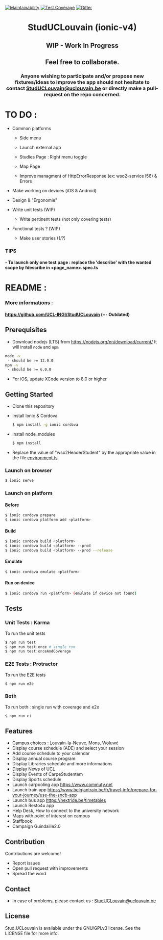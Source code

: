 [![Maintainability](https://api.codeclimate.com/v1/badges/b3a272ba9c2f4de6ed09/maintainability)](https://codeclimate.com/github/BenJneB/StudUCLouvain_ionic-v4/maintainability)
[![Test Coverage](https://api.codeclimate.com/v1/badges/b3a272ba9c2f4de6ed09/test_coverage)](https://codeclimate.com/github/BenJneB/StudUCLouvain_ionic-v4/test_coverage)
[![Gitter](https://badges.gitter.im/StudUCLouvain_ionic-v4/community.svg)](https://gitter.im/StudUCLouvain_ionic-v4/community?utm_source=badge&utm_medium=badge&utm_campaign=pr-badge)

<div style="text-align: center;">
  
# StudUCLouvain (ionic-v4)

## WIP - Work In Progress
## Feel free to collaborate.

### Anyone wishing to participate and/or propose new fixtures/ideas to improve the app should not hesitate to contact StudUCLouvain@uclouvain.be or directly make a pull-request on the repo concerned.
</div>

# TO DO :

- Common platforms

  * Side menu
  
  * Launch external app
  
  * Studies Page : Right menu toggle

  * Map Page
  
  * Improve managment of HttpErrorResponse (ex: wso2-service l56) & Errors

- Make working on devices (iOS & Android)

- Design & "Ergonomie"

- Write unit tests (WIP)

  * Write pertinent tests (not only covering tests)

- Functional tests ? (WIP)

  * Make user stories (1/?)

       
### TIPS
#### - To launch only one test page : replace the 'describe' with the wanted scope by fdescribe in <page_name>.spec.ts

       
# README :

### More informations :

#### https://github.com/UCL-INGI/StudUCLouvain (+- Outdated)


## Prerequisites
- Download nodejs (LTS) from https://nodejs.org/en/download/current/ It will install `node` and `npm`
```bash
node -v
 - should be >= 12.0.0
npm -v
 - should be >= 6.0.0
```

- For iOS, update XCode version to 8.0 or higher


## Getting Started

* Clone this repository

* Install Ionic & Cordova
    ```bash
    $ npm install -g ionic cordova
    ```

* Install node_modules
    ```bash
    $ npm install
    ```    

* Replace the value of "wso2HeaderStudent" by the appropriate value in the file [environment.ts](https://github.com/BenJneB/StudUCLouvain_ionic-v4/blob/master/src/environments/environment.ts)


### Launch on browser
```bash
$ ionic serve
```


### Launch on platform

#### Before
```bash
$ ionic cordova prepare
$ ionic cordova platform add <platform>
```

#### Build
```bash
$ ionic cordova build <platform>
$ ionic cordova build <platform> --prod
$ ionic cordova build <platform> --prod --release
```


#### Emulate
```bash
$ ionic cordova emulate <platform>
```

#### Run on device
```bash
$ ionic cordova run <platform> (emulate if device not found)
```

## Tests

### Unit Tests : Karma
To run the unit tests
```bash
$ npm run test
$ npm run test:once # single run
$ npm run test:onceAndCoverage
```
       
### E2E Tests : Protractor
To run the E2E tests
```bash
$ npm run e2e
```

       
### Both
To run both : single run with coverage and e2e
```bash
$ npm run ci
```


## Features

* Campus choices : Louvain-la-Neuve, Mons, Woluwé
* Display course schedule (ADE) and select your session
* Add course schedule to your calendar
* Display annual course program
* Display Libraries schedule and more informations
* Display News of UCL
* Display Events of CarpeStudentem
* Display Sports schedule
* Launch carpooling app https://www.commuty.net
* Launch train app https://www.belgiantrain.be/fr/travel-info/prepare-for-your-journey/use-the-sncb-app
* Launch bus app https://nextride.be/timetables
* Launch Resto4u app
* Help Desk, How to connect to the university network
* Maps with point of interest on campus
* Staffbook
* Campaign Guindaille2.0

## Contribution
Contributions are welcome!

* Report issues
* Open pull request with improvements
* Spread the word

## Contact
* In case of problems, please contact us : StudUCLouvain@uclouvain.be

## License
Stud.UCLouvain is available under the GNU/GPLv3 license. See the LICENSE file for more info.
